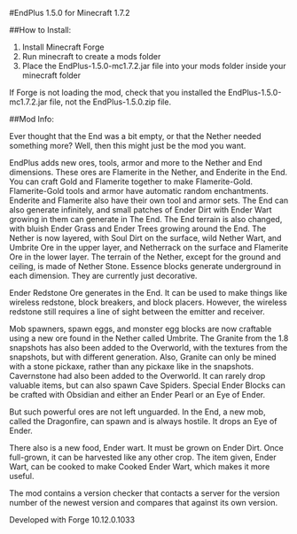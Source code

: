 #EndPlus 1.5.0 for Minecraft 1.7.2


##How to Install:

1. Install Minecraft Forge
2. Run minecraft to create a mods folder 
3. Place the EndPlus-1.5.0-mc1.7.2.jar file into your mods folder inside your minecraft folder

If Forge is not loading the mod, check that you installed the EndPlus-1.5.0-mc1.7.2.jar file, not the EndPlus-1.5.0.zip file.

##Mod Info:

Ever thought that the End was a bit empty, or that the Nether needed something more?
Well, then this might just be the mod you want.

EndPlus adds new ores, tools, armor and more to the Nether and End dimensions. These ores are Flamerite in the Nether, and Enderite in the End. You can craft Gold and Flamerite together to make Flamerite-Gold. Flamerite-Gold tools and armor have automatic random enchantments. Enderite and Flamerite also have their own tool and armor sets. The End can also generate infinitely, and small patches of Ender Dirt with Ender Wart growing in them can generate in The End. The End terrain is also changed, with bluish Ender Grass and Ender Trees growing around the End. The Nether is now layered, with Soul Dirt on the surface, wild Nether Wart, and Umbrite Ore in the upper layer, and Netherrack on the surface and Flamerite Ore in the lower layer. The terrain of the Nether, except for the ground and ceiling, is made of Nether Stone. Essence blocks generate underground in each dimension. They are currently just decorative.

Ender Redstone Ore generates in the End. It can be used to make things like wireless redstone, block breakers, and block placers. However, the wireless redstone still requires a line of sight between the emitter and receiver.

Mob spawners, spawn eggs, and monster egg blocks are now craftable using a new ore found in the Nether called Umbrite. The Granite from the 1.8 snapshots has also been added to the Overworld, with the textures from the snapshots, but with different generation. Also, Granite can only be mined with a stone pickaxe, rather than any pickaxe like in the snapshots. Cavernstone had also been added to the Overworld. It can rarely drop valuable items, but can also spawn Cave Spiders. Special Ender Blocks can be crafted with Obsidian and either an Ender Pearl or an Eye of Ender.

But such powerful ores are not left unguarded. In the End, a new mob, called the Dragonfire, can spawn and is always hostile. It drops an Eye of Ender.

There also is a new food, Ender wart. It must be grown on Ender Dirt. Once full-grown, it can be harvested like any other crop. The item given, Ender Wart, can be cooked to make Cooked Ender Wart, which makes it more useful.

The mod contains a version checker that contacts a server for the version number of the newest version and compares that against its own version.

Developed with Forge 10.12.0.1033
